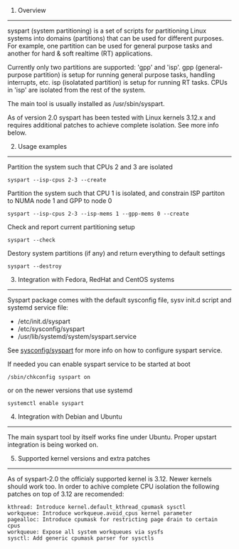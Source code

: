 1. Overview
-----------
syspart (system partitioning) is a set of scripts for partitioning Linux systems
into domains (partitions) that can be used for different purposes. For example, 
one partition can be used for general purpose tasks and another for hard & soft
realtime (RT) applications.

Currently only two partitions are supported: 'gpp' and 'isp'.
gpp (general-purpose partition) is setup for running general purpose tasks, handling interrupts, etc. 
isp (isolatated partition) is setup for running RT tasks. CPUs in 'isp' are isolated from the rest
of the system.

The main tool is usually installed as /usr/sbin/syspart.

As of version 2.0 syspart has been tested with Linux kernels 3.12.x and requires additional
patches to achieve complete isolation. See more info below.

2. Usage examples
-----------------
Partition the system such that CPUs 2 and 3 are isolated

    syspart --isp-cpus 2-3 --create

Partition the system such that CPU 1 is isolated, and constrain ISP 
partiton to NUMA node 1 and GPP to node 0

    syspart --isp-cpus 2-3 --isp-mems 1 --gpp-mems 0 --create

Check and report current partitioning setup

    syspart --check

Destory system partitions (if any) and return everything to default settings

    syspart --destroy

3. Integration with Fedora, RedHat and CentOS systems
-----------------------------------------------------
Syspart package comes with the default sysconfig file, sysv init.d script
and systemd service file:
* /etc/init.d/syspart
* /etc/sysconfig/syspart
* /usr/lib/systemd/system/syspart.service

See [sysconfig/syspart](init/syspart.sysconf) for more info on how to configure syspart service.  

If needed you can enable syspart service to be started at boot

    /sbin/chkconfig syspart on
or on the newer versions that use systemd

    systemctl enable syspart

4. Integration with Debian and Ubuntu
-------------------------------------
The main syspart tool by itself works fine under Ubuntu.
Proper upstart integration is being worked on.

5. Supported kernel versions and extra patches
--------------------------------------------
As of syspart-2.0 the officialy supported kernel is 3.12. Newer kernels should 
work too.
In order to achive complete CPU isolation the following patches on top 
of 3.12 are recomended:

    kthread: Introduce kernel.default_kthread_cpumask sysctl
    workqueue: Introduce workqueue.avoid_cpus kernel parameter
    pagealloc: Introduce cpumask for restricting page drain to certain cpus
    workqueue: Expose all system workqueues via sysfs
    sysctl: Add generic cpumask parser for sysctls
